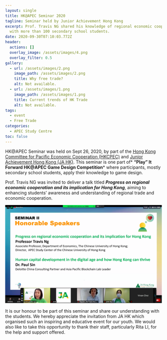 ```yaml
---
layout: single
title: HK@APEC Seminar 2020
tagline: Seminar held by Junior Achievement Hong Kong
excerpt: Prof. Travis NG shared his knowledge of regional economic cooperation
  with more than 100 secondary school students.
date: 2020-09-30T07:10:03.772Z
header:
  actions: []
  overlay_image: /assets/images/4.png
  overlay_filter: 0.5
gallery:
  - url: /assets/images/2.png
    image_path: /assets/images/2.png
    title: Why free trade?
    alt: Not available.
  - url: /assets/images/1.png
    image_path: /assets/images/1.png
    title: Current trends of HK Trade
    alt: Not available.
tags:
  - event
  - Free Trade
categories:
  - APEC Study Centre
toc: false
---
```

HK@APEC Seminar was held on Sept 26, 2020, by part of the [Hong Kong Committee for Pacific Economic Cooperation (HKCPEC)](http://www.hkcpec.org/) and [Junior Achievement Hong Kong (JA HK)](https://www.jahk.org/). This seminar is one part of* **“Play” It Forward HK@APEC Game Design Competition*** where participants, mostly secondary school students, apply their knowledge to game design. 

Prof. Travis NG was invited to deliver a talk titled ***Progress on regional economic cooperation and its implication for Hong Kong***, aiming to enhancing students’ awareness and understanding of regional trade and economic cooperation.

![JAHK](/assets/images/5.png)



It is our honour to be part of this seminar and share our understanding with the students. We hereby appreciate the invitation from JA HK which organised such an inspiring and educative event for our youth. We would also like to take this opportunity to thank their staff, particularly Rita LI, for the help and support offered.